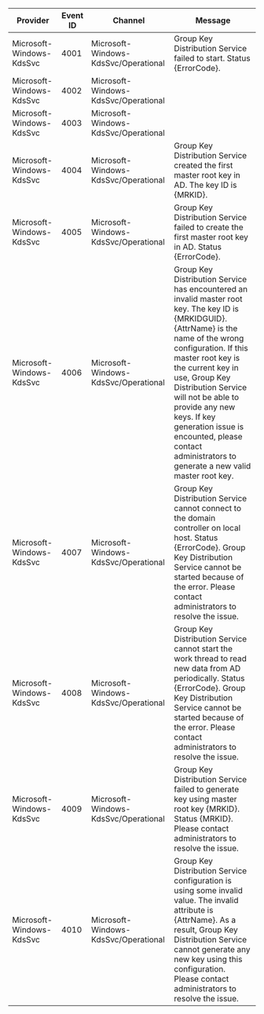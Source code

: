 Provider                  |  Event ID  |  Channel                               |  Message
--------------------------|------------|----------------------------------------|-------------------------------------------------------------------------------------------------------------------------------------------------------------------------------------------------------------------------------------------------------------------------------------------------------------------------------------------------------------------------------------------------------
Microsoft-Windows-KdsSvc  |  4001      |  Microsoft-Windows-KdsSvc/Operational  |  Group Key Distribution Service failed to start. Status {ErrorCode}.
Microsoft-Windows-KdsSvc  |  4002      |  Microsoft-Windows-KdsSvc/Operational  |
Microsoft-Windows-KdsSvc  |  4003      |  Microsoft-Windows-KdsSvc/Operational  |
Microsoft-Windows-KdsSvc  |  4004      |  Microsoft-Windows-KdsSvc/Operational  |  Group Key Distribution Service created the first master root key in AD.  The key ID is {MRKID}.
Microsoft-Windows-KdsSvc  |  4005      |  Microsoft-Windows-KdsSvc/Operational  |  Group Key Distribution Service failed to create the first master root key in AD.  Status {ErrorCode}.
Microsoft-Windows-KdsSvc  |  4006      |  Microsoft-Windows-KdsSvc/Operational  |  Group Key Distribution Service has encountered an invalid master root key.  The key ID is {MRKIDGUID}.  {AttrName} is the name of the wrong configuration.  If this master root key is the current key in use, Group Key Distribution Service will not be able to provide any new keys.  If key generation issue is encounted, please contact administrators to generate a new valid master root key.
Microsoft-Windows-KdsSvc  |  4007      |  Microsoft-Windows-KdsSvc/Operational  |  Group Key Distribution Service cannot connect to the domain controller on local host.  Status {ErrorCode}.  Group Key Distribution Service cannot be started because of the error.  Please contact administrators to resolve the issue.
Microsoft-Windows-KdsSvc  |  4008      |  Microsoft-Windows-KdsSvc/Operational  |  Group Key Distribution Service cannot start the work thread to read new data from AD periodically.  Status {ErrorCode}. Group Key Distribution Service cannot be started because of the error.  Please contact administrators to resolve the issue.
Microsoft-Windows-KdsSvc  |  4009      |  Microsoft-Windows-KdsSvc/Operational  |  Group Key Distribution Service failed to generate key using master root key {MRKID}.  Status {MRKID}. Please contact administrators to resolve the issue.
Microsoft-Windows-KdsSvc  |  4010      |  Microsoft-Windows-KdsSvc/Operational  |  Group Key Distribution Service configuration is using some invalid value.  The invalid attribute is {AttrName}.  As a result, Group Key Distribution Service cannot generate any new key using this configuration. Please contact administrators to resolve the issue.